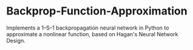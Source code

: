 # Backprop-Function-Approximation
Implements a 1–S–1 backpropagation neural network in Python to approximate a nonlinear function, based on  Hagan's Neural Network Design.
